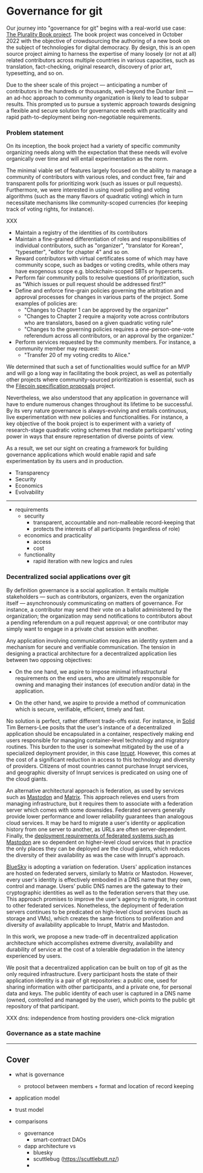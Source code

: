 # Governance for git

Our journey into "governance for git" begins with a real-world use case: [The Plurality Book project](XXX). The book project was conceived in October 2022 with the objective of crowdsourcing the authoring of a new book on the subject of technologies for digital democracy. By design, this is an open source project aiming to harness the expertise of many loosely (or not at all) related contributors across multiple countries in various capacities, such as translation, fact-checking, original research, discovery of prior art, typesetting, and so on.

Due to the sheer scale of this project — anticipating a number of contributors in the hundreds or thousands, well-beyond the Dunbar limit — an ad-hoc approach to community organization is likely to lead to subpar results. This prompted us to pursue a systemic approach towards designing a flexible and secure solution for governance needs with practicality and rapid path-to-deployment being non-negotiable requirements.

### Problem statement

On its inception, the book project had a variety of specific community organizing needs along with the expectation that these needs will evolve organically over time and will entail experimentation as the norm.

The minimal viable set of features largely focused on the ability to manage a community of contributors with various roles, and conduct free, fair and transparent polls for prioritizing work (such as issues or pull requests). Furthermore, we were interested in using novel polling and voting algorithms (such as the many flavors of quadratic voting) which in turn necessitate mechanisms like community-scoped currencies (for keeping track of voting rights, for instance).

XXX
- Maintain a registry of the identities of its contributors
- Maintain a fine-grained differentiation of roles and responsibilities of individual contributors, such as "organizer", "translator for Korean", "typesetter", "editor for chapter 4" and so on.
- Reward contributors with virtual certificates some of which may have community scope, such as badges or voting credits, while others may have exogenous scope e.g. blockchain-scoped SBTs or hypercerts.
- Perform fair community polls to resolve questions of prioritization, such as "Which issues or pull request should be addressed first?"
- Define and enforce fine-grain policies governing the arbitration and approval processes for changes in various parts of the project. Some examples of policies are:
  - "Changes to Chapter 1 can be approved by the organizer"
  - "Changes to Chapter 2 require a majority vote across contributors who are translators, based on a given quadratic voting rule"
  - "Changes to the governing policies requires a one-person-one-vote referendum across all contributors, or an approval by the organizer."
- Perform services requested by the community members. For instance, a community member may request:
  - "Transfer 20 of my voting credits to Alice."

We determined that such a set of functionalities would suffice for an MVP and will go a long way in facilitating the book project, as well as potentially other projects where community-sourced prioritization is essential, such as the [Filecoin specification proposals](XXX) project.

Nevertheless, we also understood that any application in governance will have to endure numerous changes throughout its lifetime to be successful. By its very nature governance is always-evolving and entails continuous, live experimentation with new policies and functionalities. For instance, a key objective of the book project is to experiment with a variety of research-stage quadratic voting schemes that mediate participants' voting power in ways that ensure representation of diverse points of view.

As a result, we set our sight on creating a framework for building governance applications which would enable rapid and safe experimentation by its users and in production.



- Transparency
- Security
- Economics
- Evolvability

<hr>


  - requirements
    - security
      - transparent, accountable and non-malleable record-keeping that
      - protects the interests of all participants (regardless of role)
    - economics and practicality
      - access
      - cost
    - functionality
      - rapid iteration with new logics and rules


### Decentralized social applications over git

By definition governance is a social application. It entails multiple stakeholders — such as contributors, organizers, even the organization itself — asynchronously communicating on matters of governance. For instance, a contributor may send their vote on a ballot administered by the organization; the organization may send notifications to contributors about a pending referendum on a pull request approval; or one contributor may simply want to engage in a private chat session with another.

Any application involving communication requires an identity system and a mechanism for secure and verifiable communication. The tension in designing a practical architecture for a decentralized application lies between two opposing objectives:

- On the one hand, we aspire to impose minimal infrastructural requirements on the end users, who are ultimately responsible for owning and managing their instances (of execution and/or data) in the application.

- On the other hand, we aspire to provide a method of communication which is secure, verifiable, efficient, timely and fast.

No solution is perfect, rather different trade-offs exist. For instance, in [Solid](https://solidproject.org/) Tim Berners-Lee posits that the user's instance of a decentralized application should be encapsulated in a container, respectively making end users responsible for managing container-level technology and migratory routines. This burden to the user is somewhat mitigated by the use of a specialized deployment provider, in this case [Inrupt](https://www.inrupt.com/). However, this comes at the cost of a significant reduction in access to this technology and diversity of providers. Citizens of most countries cannot purchase Inrupt services, and geographic diversity of Inrupt services is predicated on using one of the cloud giants.

An alternative architectural approach is federation, as used by services such as [Mastodon](XXX) and [Matrix](XXX). This approach relieves end users from managing infrastructure, but it requires them to associate with a federation server which comes with some downsides. Federated servers generally provide lower performance and lower reliability guarantees than analogous cloud services. It may be hard to migrate a user's identity or application history from one server to another, as URLs are often server-dependent. Finally, the [deployment requirements of federated systems such as Mastodon](https://docs.joinmastodon.org/user/run-your-own/) are so dependent on higher-level cloud services that in practice the only places they can be deployed are the cloud giants, which reduces the diversity of their availability as was the case with Inrupt's approach.

[BlueSky](https://atproto.com/docs) is adopting a variation on federation. Users' application instances are hosted on federated servers, similarly to Matrix or Mastodon. However, every user's identity is effectively embodied in a DNS name that they own, control and manage. Users' public DNS names are the gateway to their cryptographic identities as well as to the federation servers that they use. This approach promises to improve the user's agency to migrate, in contrast to other federated services. Nonetheless, the deployment of federation servers continues to be predicated on high-level cloud services (such as storage and VMs), which creates the same frictions to proliferation and diversity of availability applicable to Inrupt, Matrix and Mastodon.

In this work, we propose a new trade-off in decentralized application architecture which accomplishes extreme diversity, availability and durability of service at the cost of a tolerable degradation in the latency experienced by users.

We posit that a decentralized application can be built on top of git as the only required infrastructure.
Every participant hosts the state of their application identity is a pair of git repositories: a public one, used for sharing information with other participants, and a private one, for personal data and keys. The public identity of each user is captured in a DNS name (owned, controlled and managed by the user), which points to the public git repository of that participant.

XXX
dns: independence from hosting providers
one-click migration


### Governance as a state machine

<hr>

## Cover
- what is governance
  - protocol between members + format and location of record keeping
- application model
- trust model

- comparisons
  - governance
    - smart-contract DAOs
  - dapp architecture vs 
    - bluesky
    - scuttlebug (https://scuttlebutt.nz/)
    - 